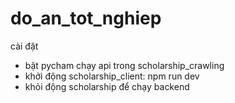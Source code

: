 # do_an_tot_nghiep
cài đặt
- bật pycham chạy api trong scholarship_crawling
- khởi động scholarship_client: npm run dev
- khỏi động scholarship để chạy backend
